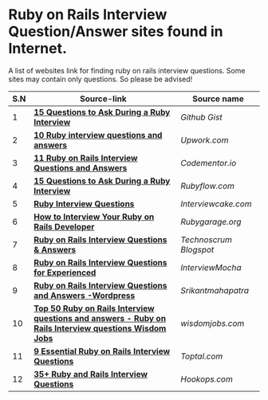 # Ruby on Rails Interview Question/Answer sites found in Internet.
A list of websites link for finding ruby on rails interview questions. Some sites may contain only questions. So please be advised!

S.N | Source-link | Source name 
 --- | --- | --- 
1 | **[ 15 Questions to Ask During a Ruby Interview ](https://gist.github.com/ryansobol/5252653)** | _Github Gist_
2 | **[10 Ruby interview questions and answers](https://www.upwork.com/i/interview-questions/ruby/)** | _Upwork.com_
3 | **[11 Ruby on Rails Interview Questions and Answers](https://www.codementor.io/blog/ruby-on-rails-interview-questions-du107w0ss)** | _Codementor.io_
4 | **[15 Questions to Ask During a Ruby Interview ](http://www.rubyflow.com/p/517-15-questions-to-ask-during-a-ruby-interview)** | _Rubyflow.com_
5 | **[Ruby Interview Questions ](https://www.interviewcake.com/ruby-interview-questions)** | _Interviewcake.com_
6 | **[How to Interview Your Ruby on Rails Developer ](https://rubygarage.org/blog/how-to-interview-your-ruby-on-rails-developer)** | _Rubygarage.org_
7 |**[Ruby on Rails Interview Questions & Answers ](http://technoscrum.blogspot.com/2013/07/ruby-on-rails-interview-questions.html)** | _Technoscrum Blogspot_
8 | **[Ruby on Rails Interview Questions for Experienced](https://blog.interviewmocha.com/ruby-on-rails-interview-questions-for-experienced/)** | _InterviewMocha_
9 | **[Ruby on Rails Interview Questions and Answers -Wordpress](https://srikantmahapatra.wordpress.com/2013/11/07/ruby-on-rails-interview-questions-and-answers/)** | _Srikantmahapatra_
10 | **[Top 50 Ruby on Rails Interview questions and answers - Ruby on Rails Interview questions Wisdom Jobs](https://www.wisdomjobs.com/e-university/ruby-on-rails-interview-questions.html)** | _wisdomjobs.com_
11 | **[9 Essential Ruby on Rails Interview Questions](https://www.toptal.com/ruby-on-rails/interview-questions)** | _Toptal.com_
12 | **[35+ Ruby and Rails Interview Questions](https://lab.hookops.com/ruby-interview-prep.html)** | _Hookops.com_
